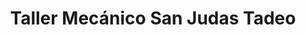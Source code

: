 ---
title: "Taller Mecánico San Judas Tadeo"
url: /mesa/taller-mecanico-san-judas-tadeo/
shop: car repair
---